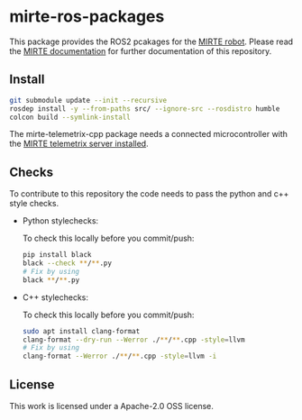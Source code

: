 # mirte-ros-packages

This package provides the ROS2 pcakages for the [MIRTE robot](https://mirte.org).
Please read the [MIRTE documentation](https://docs.mirte.org/develop/doc/mirte_os/supported_hardware.html) 
for further documentation of this repository.

## Install

```sh
git submodule update --init --recursive
rosdep install -y --from-paths src/ --ignore-src --rosdistro humble
colcon build --symlink-install
```

The mirte-telemetrix-cpp package needs a connected microcontroller with
the [MIRTE telemetrix server installed](https://docs.mirte.org/develop/doc/mirte_os/install_mirte_software.html#install-mcu-software).

## Checks

To contribute to this repository the code needs to pass the python and c++
style checks.

- Python stylechecks:


  To check this locally before you commit/push:
  ```sh
  pip install black
  black --check **/**.py
  # Fix by using
  black **/**.py
  ```

- C++ stylechecks:

  To check this locally before you commit/push:
  ```sh
  sudo apt install clang-format
  clang-format --dry-run --Werror ./**/**.cpp -style=llvm
  # Fix by using
  clang-format --Werror ./**/**.cpp -style=llvm -i
  ```

## License

This work is licensed under a Apache-2.0 OSS license.
